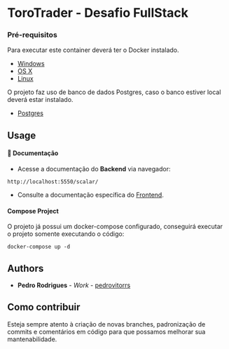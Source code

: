# ToroTrader - Desafio FullStack

### Pré-requisitos

Para executar este container deverá ter o Docker instalado.

* [Windows](https://docs.docker.com/windows/started)
* [OS X](https://docs.docker.com/mac/started/)
* [Linux](https://docs.docker.com/linux/started/)

O projeto faz uso de banco de dados Postgres, caso o banco estiver local deverá estar instalado.

* [Postgres](https://www.postgresql.org/download/)

## Usage

#### 📄 Documentação

- Acesse a documentação do **Backend** via navegador:

```shell
http://localhost:5550/scalar/
```

- Consulte a documentação específica do [Frontend](https://github.com/pedrovitorrs/ToroTrader/blob/master/documentacao/Toro%20Test%20-%20Documenta%C3%A7%C3%A3o%20aplica%C3%A7%C3%A3o.pdf).

#### Compose Project

O projeto já possui um docker-compose configurado, conseguirá executar o projeto somente executando o código:

```shell
docker-compose up -d
```

## Authors

* **Pedro Rodrigues** - *Work* - [pedrovitorrs](https://github.com/pedrovitorrs)

## Como contribuir

Esteja sempre atento à criação de novas branches, padronização de commits e comentários em código para que possamos melhorar sua mantenabilidade.

